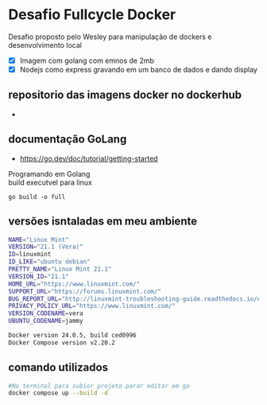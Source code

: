 # Desafio Fullcycle Docker

Desafio proposto pelo Wesley para manipulação de dockers e desenvolvimento local 
- [x] Imagem com golang com emnos de 2mb
- [x] Nodejs como express gravando em um banco de dados e dando display 

repositorio das imagens docker no dockerhub
-
-

## documentação GoLang
- https://go.dev/doc/tutorial/getting-started

Programando em Golang  
build executvel para linux 

```go build -o full```


## versões isntaladas em meu ambiente 
```bash 
NAME="Linux Mint"
VERSION="21.1 (Vera)"
ID=linuxmint
ID_LIKE="ubuntu debian"
PRETTY_NAME="Linux Mint 21.1"
VERSION_ID="21.1"
HOME_URL="https://www.linuxmint.com/"
SUPPORT_URL="https://forums.linuxmint.com/"
BUG_REPORT_URL="http://linuxmint-troubleshooting-guide.readthedocs.io/en/latest/"
PRIVACY_POLICY_URL="https://www.linuxmint.com/"
VERSION_CODENAME=vera
UBUNTU_CODENAME=jammy

Docker version 24.0.5, build ced0996
Docker Compose version v2.20.2
```
## comando utilizados 

```bash
#No terminal para subior projeto parar editar em go 
docker compose up --build -d

```